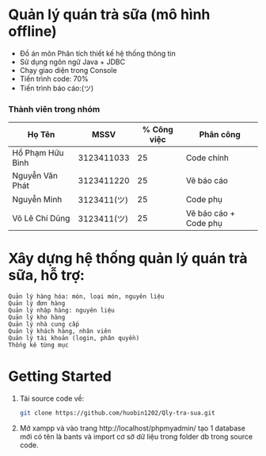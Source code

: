 <!-- author: hgbaodev -->
# Quản lý quán trà sữa (mô hình offline)
- Đồ án môn Phân tích thiết kế hệ thống thông tin
- Sử dụng ngôn ngữ Java + JDBC
- Chạy giao diện trong Console
- Tiến trình code: 70%
- Tiến trình báo cáo:(ツ)
### Thành viên trong nhóm
| Họ Tên  | MSSV | % Công việc | Phân công | 
| ------------- | ------------- | ------------- | ------------- |
| Hồ Phạm Hữu Bình  | 3123411033  | 25 | Code chính |
| Nguyễn Văn Phát  | 3123411220  | 25 | Vẽ báo cáo |
| Nguyễn Minh  | 3123411(ツ) | 25 | Code phụ |
| Võ Lê Chí Dũng  | 3123411(ツ)  | 25 | Vẽ báo cáo + Code phụ |

# Xây dựng hệ thống quản lý quán trà sữa, hỗ trợ:

    Quản lý hàng hóa: món, loại món, nguyên liệu
    Quản lý đơn hàng
    Quản lý nhập hàng: nguyên liệu
    Quản lý kho hàng
    Quản lý nhà cung cấp
    Quản lý khách hàng, nhân viên
    Quản lý tài khoản (login, phân quyền) 
    Thống kê từng mục

# Getting Started

1. Tải source code về:

   ```bash
   git clone https://github.com/huobin1202/Qly-tra-sua.git
   ```
2. Mở xampp và vào trang http://localhost/phpmyadmin/ tạo 1 database mới có tên là bants và import cơ sở dữ liệu trong folder db trong source code.


